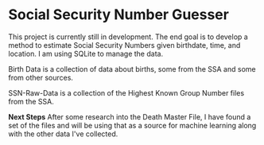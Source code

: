 # Social Security Number Guesser

This project is currently still in development. The end goal is to develop a method to estimate Social Security Numbers given birthdate, time, and location. I am using SQLite to manage the data.

Birth Data is a collection of data about births, some from the SSA and some from other sources. 

SSN-Raw-Data is a collection of the Highest Known Group Number files from the SSA.

**Next Steps**
After some research into the Death Master File, I have found a set of the files and will be using that as a source for machine learning along with the other data I've collected.
